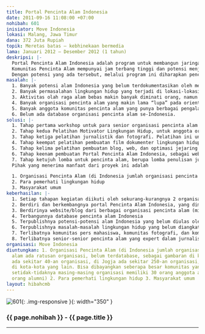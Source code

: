 ```yaml
---
title: Portal Pencinta Alam Indonesia
date: 2011-09-16 11:08:00 +07:00
nohibah: 601
inisiator: Move Indonesia
lokasi: Malang, Jawa Timur
dana: 372 Juta Rupiah
topik: Meretas batas – kebhinekaan bermedia
lama: Januari 2012 – Desember 2012 (1 tahun)
deskripsi: |-
  Portal Pencinta Alam Indonesia adalah program untuk membangun jaringan komunitas pencinta alam Indonesia dan memotivasi mereka agar produktif menulis mengabarkan potensi alam Indonesia dan mengkritisi permasalahan lingkungan hidup.
  Komunitas Pencinta Alam mempunyai jam terbang tinggi dan potensi menjelajah ke daerah/lokasi yang jarang/sulit dijelajahi orang umum (puncak gunung, hutan, sungai, gua, laut, dll). Dengan proses rekruitmen dan pendidikan yang berat serta disiplin, orang-orang pencinta alam mempunyai keunggulan mentalitas yang lebih dibanding orang lain. Jaringan pencinta alam sangat luas, baik itu pencinta alam umum maupun pencinta alam perguruan tinggi, di hampir semua kampus, bahkan terkadang sampai di level fakultas dan jurusan. Ditambah lagi pencinta alam selalu memiliki jaringan alumni yang sangat kuat, yang siap mensupport yunior-yuniornya.
  Dengan potensi yang ada tersebut, melalui program ini diharapkan pencinta alam Indonesia bisa mengangkat berbagai potensi alam Indonesia yang jarang diangkat media massa umum, dan mengkritisi permasalahan lingkungan hidup yang seringkali terjadi di lokasi-lokasi yang tidak terjangkau media massa umum.
masalah: |-
  1. Banyak potensi alam Indonesia yang belum terdokumentasikan oleh media massa, padahal telah dijelajahi oleh komunitas pencinta alam.
  2. Banyak permasalahan lingkungan hidup yang terjadi di lokasi-lokasi yang tidak terjangkau oleh pemantauan publik (misal perusakan hutan, perburuan satwa liar, pembuangan limbah di sungai, perusakan gua-gua kapur, rusaknya hutan mangrove, dll), yang sebenarnya masih bisa terjangkau pemantauan oleh aktivitas komunitas pencinta alam.
  3. Aktivitas olah raga alam bebas makin banyak diminati orang, namun peminat yang bergabung di organisasi pencinta alam makin berkurang, sehingga banyak masyarakat umum yang suka berkegiatan alam bebas namun tidak mengindahkan etika menjaga kelestarian lingkungan hidup.
  4. Banyak organisasi pencinta alam yang makin lama “lupa” pada orientasi pelestarian lingkungan hidup, hanya terfokus pada kegiatan olah raga alam bebas saja.
  5. Banyak anggota komunitas pencinta alam yang punya berbagai pengalaman berpetualang ke mana-mana namun tidak terpublish, karena tidak terbiasa menulis.
  6. Belum ada database organisasi pencinta alam se-Indonesia.
solusi: |-
  1. Tahap pertama workshop untuk para senior organisasi pencinta alam dalam memetakan kondisi kelesuan yang terjadi di organisasi pencinta alam dan menjadi bekal memotivasi yunior-yuniornya.
  2. Tahap kedua Pelatihan Motivator Lingkungan Hidup, untuk anggota organisasi pencinta alam yang masih aktif. Pelatihan ini untuk membuka mindset dan kepekaan anggota pencinta alam terhadap kondisi lingkungan hidup dan potensi yang mereka miliki.
  3. Tahap ketiga pelatihan jurnalistik dan fotografi. Pelatihan ini untuk membekali mentalitas dan skill anggota organisasi pencinta alam dalam menulis dan fotografi.
  4. Tahap keempat pelatihan pembuatan film dokumenter lingkungan hidup.
  5. Tahap kelima pelatihan pembuatan blog, web, dan optimasi jejaring sosial, Pelatihan ini bertujuan agar organisasi pencinta alam maupun per-orangan anggota pencita alam termotivasi membuat web/blog.
  6. Tahap keenam pembuatan Portal Pencinta Alam Indonesia, sebagai website yang menginformasikan berbagai aktivitas pencinta alam dan permasalahan lingkungan hidup yang ditemukan oleh pencinta alam di lapangan.
  7. Tahap ketujuh lomba untuk pencinta alam, berupa lomba penulisan jurnalistik, lomba fotografi, lomba film dokumenter, dan lomba website/blog.
  Pihak yang menerima manfaat dari proyek ini adalah

  1. Organisasi Pencinta Alam (di Indonesia jumlah organisasi pencinta alam ada ratusan organisasi, belum terdatabase, sebagai gambaran di kota Malang ada sekitar 40-an organisasi, di Jogja ada sekitar 250-an organisasi, belum lagi di kota-kota yang lain. Bisa dibayangkan seberapa besar komunitas yang ada, bila setidak-tidaknya masing-masing organisasi memiliki 30 orang anggota aktif dan 100 orang alumni)
  2. Para pemerhati lingkungan hidup
  3. Masyarakat umum
keberhasilan: |-
  1. Setiap tahapan kegiatan diikuti oleh sekurang-kurangnya 2 organisasi pencinta alam dari tiap-tiap propinsi di Indonesia
  2. Berdiri dan berkembangnya portal Pencinta Alam Indonesia, yang diminati dan aktif diisi contentnya oleh berbagai organisasi pencinta alam dari seluruh Indonesia
  3. Berdirinya website/blog dari berbagai organisasi pencinta alam (minimal web/blog dari organisasi peserta pelatihan)
  4. Terbangunnya database pencinta alam Indonesia
  5. Terpublishnya potensi-potensi alam Indonesia yang belum diulas oleh media massa umum
  6. Terpublishnya masalah-masalah lingkungan hidup yang belum diangkat oleh media massa umum
  7. Terlibatnya komunitas pers mahasiswa, komunitas fotografi, dan komunitas film dokumenter sebagai fasilitator dan pemateri pelatihan-pelatihan
  8. Terlibatnya senior-senior pencinta alam yang expert dalam jurnalistik-fotografi-film dokumenter-website/ blog, sebagai pemateri pelatihan-pelatihan
organisasi: Move Indonesia
diuntungkan: 1. Organisasi Pencinta Alam (di Indonesia jumlah organisasi pencinta
  alam ada ratusan organisasi, belum terdatabase, sebagai gambaran di kota Malang
  ada sekitar 40-an organisasi, di Jogja ada sekitar 250-an organisasi, belum lagi
  di kota-kota yang lain. Bisa dibayangkan seberapa besar komunitas yang ada, bila
  setidak-tidaknya masing-masing organisasi memiliki 30 orang anggota aktif dan 100
  orang alumni) 2. Para pemerhati lingkungan hidup 3. Masyarakat umum
layout: hibahcmb
---
```


![601](/static/img/hibahcmb/601.png){: .img-responsive }{: width="350" }

### {{ page.nohibah }} - {{ page.title }}

---
